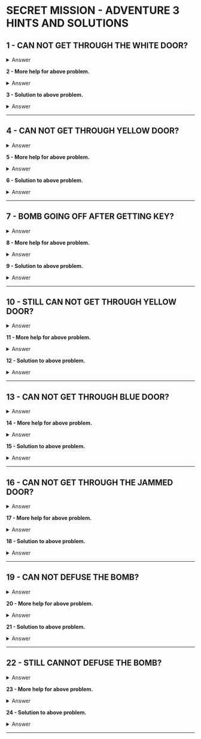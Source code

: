 # SECRET MISSION - ADVENTURE 3 HINTS AND SOLUTIONS

## 1 - CAN NOT GET THROUGH THE WHITE DOOR?
<details><summary>Answer</summary>SIT IN THE CHAIR</details>

**2 - More help for above problem.**
<details><summary>Answer</summary>PUSH BUTTONS IN DIFFERENT ORDERS UNTIL SOMETHING HAPPENS</details>

**3 - Solution to above problem.**
<details><summary>Answer</summary>SIT CHAIR - PUSH RED - PUSH WHITE</details>

---


## 4 - CAN NOT GET THROUGH YELLOW DOOR?
<details><summary>Answer</summary>NEED YELLOW KEY OUTSIDE WINDOW</details>

**5 - More help for above problem.**
<details><summary>Answer</summary>BREAK WINDOW</details>

**6 - Solution to above problem.**
<details><summary>Answer</summary>THROW RECORDER THROUGH WINDOW</details>

---


## 7 - BOMB GOING OFF AFTER GETTING KEY?
<details><summary>Answer</summary>NOTE TV CAMERA ABOVE THE WINDOW - REMEMBER HOW YOU GOT INTO WHITE ROOM</details>

**8 - More help for above problem.**
<details><summary>Answer</summary>EXAMINE SABOTEUR</details>

**9 - Solution to above problem.**
<details><summary>Answer</summary>FRISK SABOTEUR AND USE HIM AND HIS BADGE BY BROKEN WINDOW</details>

---


## 10 - STILL CAN NOT GET THROUGH YELLOW DOOR?
<details><summary>Answer</summary>PLAY IN CHAIR</details>

**11 - More help for above problem.**
<details><summary>Answer</summary>PUSH BUTTONS - WHITE LAST</details>

**12 - Solution to above problem.**
<details><summary>Answer</summary>IN CHAIR PUSH YELLOW THEN PUSH RED THEN PUSH WHITE</details>

---


## 13 - CAN NOT GET THROUGH BLUE DOOR?
<details><summary>Answer</summary>LOOK FOR A CLEAN UP TOOL</details>

**14 - More help for above problem.**
<details><summary>Answer</summary>PLAY WITH THE MOP</details>

**15 - Solution to above problem.**
<details><summary>Answer</summary>SHAKE THE MOP</details>

---


## 16 - CAN NOT GET THROUGH THE JAMMED DOOR?
<details><summary>Answer</summary>LOOK THOUGH 6 INCH WINDOW</details>

**17 - More help for above problem.**
<details><summary>Answer</summary>PUT YOUR SHOULDER OR SOMETHING LOWER TO IT</details>

**18 - Solution to above problem.**
<details><summary>Answer</summary>PUSH HARD OR KICK THE DOOR</details>

---


## 19 - CAN NOT DEFUSE THE BOMB?
<details><summary>Answer</summary>PAIL</details>

**20 - More help for above problem.**
<details><summary>Answer</summary>WATER</details>

**21 - Solution to above problem.**
<details><summary>Answer</summary>POUR WATER ON THE BOMB</details>

---


## 22 - STILL CANNOT DEFUSE THE BOMB?
<details><summary>Answer</summary>CUT THE WIRES</details>

**23 - More help for above problem.**
<details><summary>Answer</summary>MOVE THE BOMB</details>

**24 - Solution to above problem.**
<details><summary>Answer</summary>POUR WATER ON IT IN DIFFERENT ROOMS</details>

---
